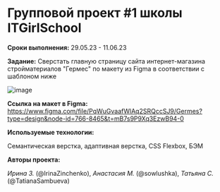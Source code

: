 ﻿# Групповой проект #1 школы ITGirlSchool

**Сроки выполнения:** 29.05.23 - 11.06.23

**Задание:** Сверстать главную страницу сайта интернет-магазина стройматериалов "Гермес" по макету из Figma в соответствии с шаблоном ниже

![image](https://github.com/IrinaZinchenko/group-project1_team6/assets/47675518/c2d775d5-c6e5-4443-bda9-323222ddaed9)

**Ссылка на макет в Figma:** https://www.figma.com/file/PqWuGvaafWlAq2SRQccSJ9/Germes?type=design&node-id=766-8465&t=mB7s9P9Xq3EzwB94-0

**Используемые технологии:**

Семантическая верстка, адаптивная верстка, CSS Flexbox, БЭМ

**Авторы проекта:**

*Ирина З.* (@IrinaZinchenko), *Анастасия М.* (@sowlushka), *Татьяна С.* (@TatianaSambueva)
